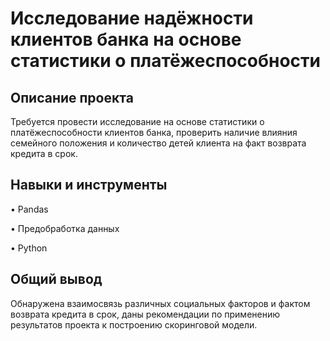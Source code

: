# Исследование надёжности клиентов банка на основе статистики о платёжеспособности

## Описание проекта
Требуется провести исследование на основе статистики о платёжеспособности клиентов банка, проверить наличие влияния семейного положения и количество детей клиента на факт возврата кредита в срок.

## Навыки и инструменты
•	Pandas

•	Предобработка данных

•	Python


## Общий вывод 

Обнаружена взаимосвязь различных социальных факторов и фактом возврата кредита в срок, даны рекомендации по применению результатов проекта к построению скоринговой модели.

